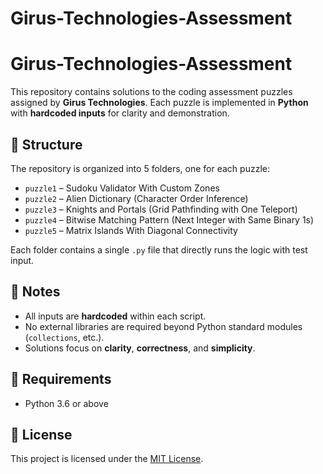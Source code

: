 # Girus-Technologies-Assessment
# Girus-Technologies-Assessment

This repository contains solutions to the coding assessment puzzles assigned by **Girus Technologies**. Each puzzle is implemented in **Python** with **hardcoded inputs** for clarity and demonstration.

## 📂 Structure

The repository is organized into 5 folders, one for each puzzle:

- `puzzle1` – Sudoku Validator With Custom Zones  
- `puzzle2` – Alien Dictionary (Character Order Inference)  
- `puzzle3` – Knights and Portals (Grid Pathfinding with One Teleport)  
- `puzzle4` – Bitwise Matching Pattern (Next Integer with Same Binary 1s)  
- `puzzle5` – Matrix Islands With Diagonal Connectivity  

Each folder contains a single `.py` file that directly runs the logic with test input.

## 🧪 Notes

- All inputs are **hardcoded** within each script.
- No external libraries are required beyond Python standard modules (`collections`, etc.).
- Solutions focus on **clarity**, **correctness**, and **simplicity**.

## 🔧 Requirements

- Python 3.6 or above

## 📜 License

This project is licensed under the [MIT License](LICENSE).
